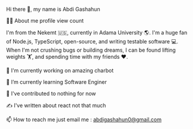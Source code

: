 
Hi there 👋, my name is Abdi Gashahun

🙋‍♂️ About me
profile view count

I'm from the Nekemt 🇺🇸, currently in Adama  University 🌎. I'm a huge fan of Node.js, TypeScript, open-source, and writing testable software 💻. When I'm not crushing bugs or building dreams, I can be found  lifting weights 🏋️, and spending time with my friends ❤️.

🔭 I'm currently working on
amazing charbot

🌱 I’m currently learning
Software Enginer

🔨 I've contributed to
nothing for now
           

✍️ I've written about
react not that much
                



📫 How to reach me
just email me : abdigashahun0@gmail.com
